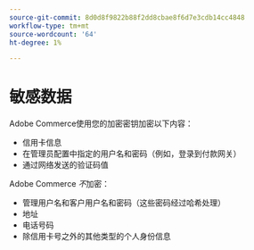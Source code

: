 ```yaml
---
source-git-commit: 8d0d8f9822b88f2dd8cbae8f6d7e3cdb14cc4848
workflow-type: tm+mt
source-wordcount: '64'
ht-degree: 1%

---
```

# 敏感数据

Adobe Commerce使用您的加密密钥加密以下内容：

* 信用卡信息
* 在管理员配置中指定的用户名和密码（例如，登录到付款网关）
* 通过网络发送的验证码值

Adobe Commerce *不*&#x200B;加密：

* 管理用户名和客户用户名和密码（这些密码经过哈希处理）
* 地址
* 电话号码
* 除信用卡号之外的其他类型的个人身份信息

